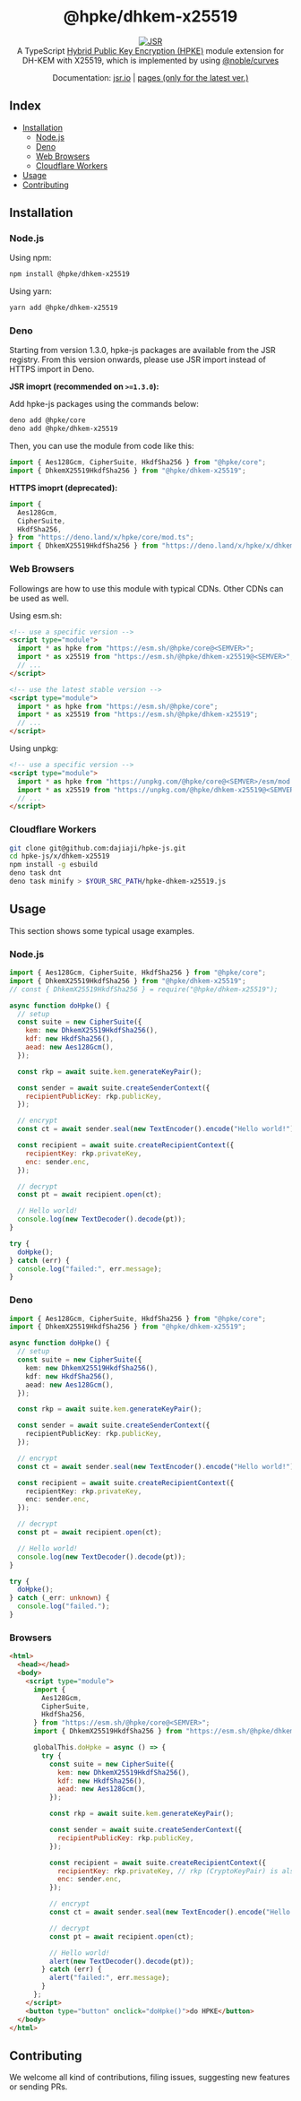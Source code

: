 <h1 align="center">@hpke/dhkem-x25519</h1>

<div align="center">
<a href="https://jsr.io/@hpke/dhkem-x25519"><img src="https://jsr.io/badges/@hpke/dhkem-x25519" alt="JSR"/></a>
</div>

<div align="center">
A TypeScript <a href="https://datatracker.ietf.org/doc/html/rfc9180">Hybrid Public Key Encryption (HPKE)</a> module extension for DH-KEM with X25519, which is implemented by using <a href="https://github.com/paulmillr/noble-curves">@noble/curves</a></div>
<p></p>

<div align="center">

Documentation: [jsr.io](https://jsr.io/@hpke/dhkem-x25519/doc) |
[pages (only for the latest ver.)](https://dajiaji.github.io/hpke-js/dhkem-x25519/docs/)

</div>

## Index

- [Installation](#installation)
  - [Node.js](#nodejs)
  - [Deno](#deno)
  - [Web Browsers](#web-browsers)
  - [Cloudflare Workers](#cloudflare-workers)
- [Usage](#usage)
- [Contributing](#contributing)

## Installation

### Node.js

Using npm:

```sh
npm install @hpke/dhkem-x25519
```

Using yarn:

```sh
yarn add @hpke/dhkem-x25519
```

### Deno

Starting from version 1.3.0, hpke-js packages are available from the JSR
registry. From this version onwards, please use JSR import instead of HTTPS
import in Deno.

**JSR imoprt (recommended on `>=1.3.0`):**

Add hpke-js packages using the commands below:

```sh
deno add @hpke/core
deno add @hpke/dhkem-x25519
```

Then, you can use the module from code like this:

```ts
import { Aes128Gcm, CipherSuite, HkdfSha256 } from "@hpke/core";
import { DhkemX25519HkdfSha256 } from "@hpke/dhkem-x25519";
```

**HTTPS imoprt (deprecated):**

```ts
import {
  Aes128Gcm,
  CipherSuite,
  HkdfSha256,
} from "https://deno.land/x/hpke/core/mod.ts";
import { DhkemX25519HkdfSha256 } from "https://deno.land/x/hpke/x/dhkem-x25519/mod.ts";
```

### Web Browsers

Followings are how to use this module with typical CDNs. Other CDNs can be used
as well.

Using esm.sh:

```html
<!-- use a specific version -->
<script type="module">
  import * as hpke from "https://esm.sh/@hpke/core@<SEMVER>";
  import * as x25519 from "https://esm.sh/@hpke/dhkem-x25519@<SEMVER>";
  // ...
</script>

<!-- use the latest stable version -->
<script type="module">
  import * as hpke from "https://esm.sh/@hpke/core";
  import * as x25519 from "https://esm.sh/@hpke/dhkem-x25519";
  // ...
</script>
```

Using unpkg:

```html
<!-- use a specific version -->
<script type="module">
  import * as hpke from "https://unpkg.com/@hpke/core@<SEMVER>/esm/mod.js";
  import * as x25519 from "https://unpkg.com/@hpke/dhkem-x25519@<SEMVER>/esm/mod.js";
  // ...
</script>
```

### Cloudflare Workers

```sh
git clone git@github.com:dajiaji/hpke-js.git
cd hpke-js/x/dhkem-x25519
npm install -g esbuild
deno task dnt
deno task minify > $YOUR_SRC_PATH/hpke-dhkem-x25519.js
```

## Usage

This section shows some typical usage examples.

### Node.js

```js
import { Aes128Gcm, CipherSuite, HkdfSha256 } from "@hpke/core";
import { DhkemX25519HkdfSha256 } from "@hpke/dhkem-x25519";
// const { DhkemX25519HkdfSha256 } = require("@hpke/dhkem-x25519");

async function doHpke() {
  // setup
  const suite = new CipherSuite({
    kem: new DhkemX25519HkdfSha256(),
    kdf: new HkdfSha256(),
    aead: new Aes128Gcm(),
  });

  const rkp = await suite.kem.generateKeyPair();

  const sender = await suite.createSenderContext({
    recipientPublicKey: rkp.publicKey,
  });

  // encrypt
  const ct = await sender.seal(new TextEncoder().encode("Hello world!"));

  const recipient = await suite.createRecipientContext({
    recipientKey: rkp.privateKey,
    enc: sender.enc,
  });

  // decrypt
  const pt = await recipient.open(ct);

  // Hello world!
  console.log(new TextDecoder().decode(pt));
}

try {
  doHpke();
} catch (err) {
  console.log("failed:", err.message);
}
```

### Deno

```ts
import { Aes128Gcm, CipherSuite, HkdfSha256 } from "@hpke/core";
import { DhkemX25519HkdfSha256 } from "@hpke/dhkem-x25519";

async function doHpke() {
  // setup
  const suite = new CipherSuite({
    kem: new DhkemX25519HkdfSha256(),
    kdf: new HkdfSha256(),
    aead: new Aes128Gcm(),
  });

  const rkp = await suite.kem.generateKeyPair();

  const sender = await suite.createSenderContext({
    recipientPublicKey: rkp.publicKey,
  });

  // encrypt
  const ct = await sender.seal(new TextEncoder().encode("Hello world!"));

  const recipient = await suite.createRecipientContext({
    recipientKey: rkp.privateKey,
    enc: sender.enc,
  });

  // decrypt
  const pt = await recipient.open(ct);

  // Hello world!
  console.log(new TextDecoder().decode(pt));
}

try {
  doHpke();
} catch (_err: unknown) {
  console.log("failed.");
}
```

### Browsers

```html
<html>
  <head></head>
  <body>
    <script type="module">
      import {
        Aes128Gcm,
        CipherSuite,
        HkdfSha256,
      } from "https://esm.sh/@hpke/core@<SEMVER>";
      import { DhkemX25519HkdfSha256 } from "https://esm.sh/@hpke/dhkem-x25519@<SEMVER>";

      globalThis.doHpke = async () => {
        try {
          const suite = new CipherSuite({
            kem: new DhkemX25519HkdfSha256(),
            kdf: new HkdfSha256(),
            aead: new Aes128Gcm(),
          });

          const rkp = await suite.kem.generateKeyPair();

          const sender = await suite.createSenderContext({
            recipientPublicKey: rkp.publicKey,
          });

          const recipient = await suite.createRecipientContext({
            recipientKey: rkp.privateKey, // rkp (CryptoKeyPair) is also acceptable.
            enc: sender.enc,
          });

          // encrypt
          const ct = await sender.seal(new TextEncoder().encode("Hello world!"));

          // decrypt
          const pt = await recipient.open(ct);

          // Hello world!
          alert(new TextDecoder().decode(pt));
        } catch (err) {
          alert("failed:", err.message);
        }
      };
    </script>
    <button type="button" onclick="doHpke()">do HPKE</button>
  </body>
</html>
```

## Contributing

We welcome all kind of contributions, filing issues, suggesting new features or
sending PRs.
